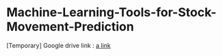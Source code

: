 # Machine-Learning-Tools-for-Stock-Movement-Prediction

\[Temporary\] Google drive link : [a link](https://drive.google.com/drive/u/0/folders/1J-sg5VO-o6iCevGJSBDCQamnAMAQsDn6)
